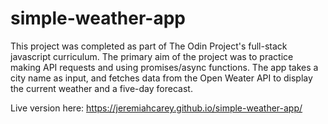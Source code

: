 # simple-weather-app

This project was completed as part of The Odin Project's full-stack javascript curriculum.  The primary aim of the project was to practice making API requests and using promises/async functions.  The app takes a city name as input, and fetches data from the Open Weater API to display the current weather and a five-day forecast.

Live version here: https://jeremiahcarey.github.io/simple-weather-app/
